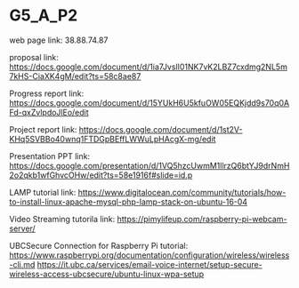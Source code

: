 # G5_A_P2

web page link: 38.88.74.87

proposal link: https://docs.google.com/document/d/1ia7JvsIl01NK7vK2LBZ7cxdmg2NL5m7kHS-CiaXK4gM/edit?ts=58c8ae87

Progress report link: https://docs.google.com/document/d/15YUkH6U5kfuOW05EQKjdd9s70q0AFd-qxZvlpdoJlEo/edit

Project report link: https://docs.google.com/document/d/1st2V-KHq5SVBBo40wnq1FTDGpBEffLWWuLpHAcgX-mg/edit

Presentation PPT link: https://docs.google.com/presentation/d/1VQ5hzcUwmM1llrzQ6btYJ9drNmH2o2qkb1wfGhvcOHw/edit?ts=58e1916f#slide=id.p

LAMP tutorial link: https://www.digitalocean.com/community/tutorials/how-to-install-linux-apache-mysql-php-lamp-stack-on-ubuntu-16-04

Video Streaming tutorila link: https://pimylifeup.com/raspberry-pi-webcam-server/

UBCSecure Connection for Raspberry Pi tutorial: 	
https://www.raspberrypi.org/documentation/configuration/wireless/wireless-cli.md
https://it.ubc.ca/services/email-voice-internet/setup-secure-wireless-access-ubcsecure/ubuntu-linux-wpa-setup					
